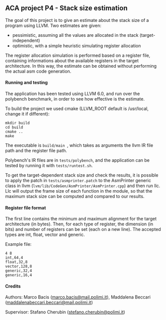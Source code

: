 ## ACA project P4 - Stack size estimation

The goal of this project is to give an estimate about the stack size of a program using LLVM.
Two estimates are given:
- pessimistic, assuming all the values are allocated in the stack (target-independent)
- optimistic, with a simple heuristic simulating register allocation

The register allocation simulation is performed based on a register file, containing informations about the available registers in the target architecture.
In this way, the estimate can be obtained without performing the actual asm code generation.

#### Running and testing
The application has been tested using LLVM 6.0, and run over the polybench benchmark, in order to see how effective is the estimate.

To build the project we used cmake (LLVM_ROOT default is /usr/local, change it if different):
```
mkdir build
cd build
cmake ..
make
```

The executable is ```build/main ```, which takes as arguments the llvm IR file path and the register file path.

Polybench's IR files are in ```tests/polybench```, and the application can be tested by running it with ```tests/runtest.sh```.

To get the target-dependent stack size and check the results, it is possible to apply the patch in ```tests/asmprinter.patch``` to the AsmPrinter generic class in llvm (```lvm/lib/CodeGen/AsmPrinter/AsmPrinter.cpp```) and then run llc. Llc will output the frame size of each function in the module,  so that the maximum stack size can be computed and compared to our results.

#### Register file format

The first line contains the minimum and maximum alignment for the target architecture (in bytes). Then, for each type of register, the dimension (in bits) and number of registers can be set (each on a new line). The accepted types are int, float, vector and generic.

Example file:
```
4 8
int,64,4
float,32,8
vector,128,8
generic,32,4
generic,16,4
```


#### Credits
Authors: Marco Bacis (marco.bacis@mail.polimi.it), Maddalena Beccari (maddalenabeccari.beccari@mail.polimi.it)

Supervisor: Stafano Cherubin (stefano.cherubin@polimi.it)

